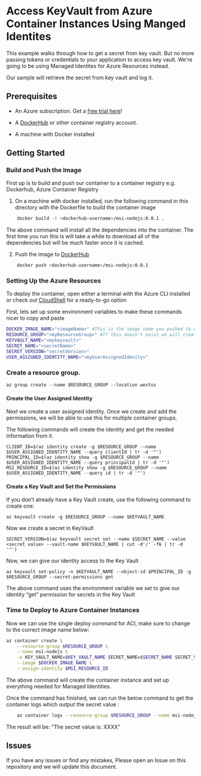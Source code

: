 # Access KeyVault from Azure Container Instances Using Manged Identites

This example walks through how to get a secret from key vault. But no more passing tokens or credentials to your application to access key vault. We're going to be using Managed Identites for Azure Resources instead.

Our sample will retrieve the secret from key vault and log it.

## Prerequisites

- An Azure subscription. Get a [free trial here](https://azure.microsoft.com/en-us/free/)!

- A [DockerHub](http://dockerhub.com) or other container registry account.

- A machine with Docker installed

## Getting Started

### Build and Push the Image

First up is to build and push our container to a container registry e.g. Dockerhub, Azure Container Registry

1. On a machine with docker installed, run the following command in this directory with the Dockerfile to build the container image

```sh
    docker build -t <dockerhub-username>/msi-nodejs:0.0.1 .
```

The above command will install all the dependencies into the container. The first time you run this is will take a while to download all of the dependencies but will be much faster once it is cached.

2. Push the image to [DockerHub](http://dockerhub.com)

```sh
    docker push <dockerhub-username>/msi-nodejs:0.0.1
```

### Setting Up the Azure Resources

To deploy the container, open either a terminal with the Azure CLI installed or check out [CloudShell](https://shell.azure.com/) for a ready-to-go option

First, lets set up some environment variables to make these commands nicer to copy and paste

```sh
DOCKER_IMAGE_NAME="<imageName>" #This is the image name you pushed to dockerhub
RESOURCE_GROUP="<myResourceGroup>" #If this doesn't exist we will create one
KEYVAULT_NAME="<mykeyvault>"
SECRET_NAME="<secretName>"
SECRET_VERSION="secretVersion>"
USER_ASSIGNED_IDENTITY_NAME="<myUserAssignedIdenity>"
```

### Create a resource group.

    az group create --name $RESOURCE_GROUP --location westus

#### Create the User Assigned Identity

Next we create a user assigned identity. Once we create and add the permissions, we will be able to use this for multiple container groups.

The following commands will create the identity and get the needed information from it.

    CLIENT_ID=$(az identity create -g $RESOURCE_GROUP --name $USER_ASSIGNED_IDENTITY_NAME --query clientId | tr -d '"')
    PRINCIPAL_ID=$(az identity show -g $RESOURCE_GROUP --name $USER_ASSIGNED_IDENTITY_NAME --query principalId | tr -d '"')
    MSI_RESOURCE_ID=$(az identity show -g $RESOURCE_GROUP --name $USER_ASSIGNED_IDENTITY_NAME --query id | tr -d '"')

#### Create a Key Vault and Set the Permissions

If you don’t already have a Key Vault create, use the following command to create one:

    az keyvault create -g $RESOURCE_GROUP --name $KEYVAULT_NAME

Now we create a secret in KeyVault

    SECRET_VERSION=$(az keyvault secret set --name $SECRET_NAME --value <secret value> --vault-name $KEYVAULT_NAME | cut -d'/' -f6 | tr -d '"')

Now, we can give our identity access to the Key Vault

    az keyvault set-policy -n $KEYVAULT_NAME --object-id $PRINCIPAL_ID -g $RESOURCE_GROUP --secret-permissions get

The above command uses the environment variable we set to give our identity “get” permission for secrets in the Key Vault

### Time to Deploy to Azure Container Instances

Now we can use the single deploy command for ACI, make sure to change to the correct image name below:

```sh
az container create \
    --resource-group $RESOURCE_GROUP \
    --name msi-nodejs \
    -e KEY_VAULT_NAME=$KEY_VAULT_NAME SECRET_NAME=$SECRET_NAME SECRET_VERSION=$SECRET_VERSION \
    --image $DOCKER_IMAGE_NAME \
    --assign-identity $MSI_RESOURCE_ID
```

The above command will create the container instance and set up everything needed for Managed Identities. 

Once the command has finished, we can run the below command to get the container logs which output the secret value : 

```sh
    az container logs --resource-group $RESOURCE_GROUP --name msi-nodejs
```
The result will be: "The secret value is: XXXX"

## Issues

If you have any issues or find any mistakes, Please open an Issue on this repository and we will update this document.
